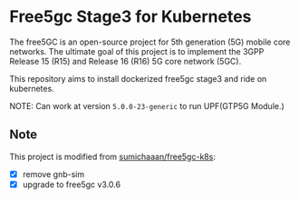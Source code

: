 # Free5gc Stage3 for Kubernetes
The free5GC is an open-source project for 5th generation (5G) mobile core networks. The ultimate goal of this project is to implement the 3GPP Release 15 (R15) and Release 16 (R16) 5G core network (5GC).

This repository aims to install dockerized free5gc stage3 and ride on kubernetes.

NOTE: Can work at version `5.0.0-23-generic` to run UPF(GTP5G Module.)

## Note
This project is modified from [sumichaaan/free5gc-k8s](https://github.com/sumichaaan/free5gc-k8s):
- [x] remove gnb-sim
- [x] upgrade to free5gc v3.0.6